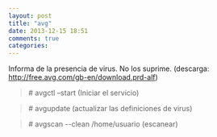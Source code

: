 ```yaml
---
layout: post
title: "avg"
date: 2013-12-15 18:51
comments: true
categories: 
---
```

Informa de la presencia de virus. No los suprime.  (descarga: http://free.avg.com/gb-en/download.prd-alf) 

>\# avgctl –start (Iniciar el servicio) 

>\# avgupdate (actualizar las definiciones de virus) 

>\# avgscan --clean /home/usuario (escanear)

